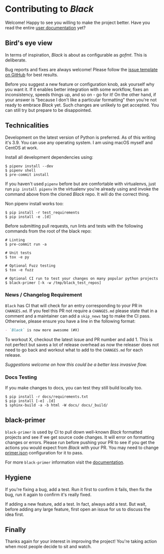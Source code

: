 # Contributing to _Black_

Welcome! Happy to see you willing to make the project better. Have you read the entire
[user documentation](https://black.readthedocs.io/en/latest/) yet?

## Bird's eye view

In terms of inspiration, _Black_ is about as configurable as _gofmt_. This is
deliberate.

Bug reports and fixes are always welcome! Please follow the
[issue template on GitHub](https://github.com/psf/black/issues/new) for best results.

Before you suggest a new feature or configuration knob, ask yourself why you want it. If
it enables better integration with some workflow, fixes an inconsistency, speeds things
up, and so on - go for it! On the other hand, if your answer is "because I don't like a
particular formatting" then you're not ready to embrace _Black_ yet. Such changes are
unlikely to get accepted. You can still try but prepare to be disappointed.

## Technicalities

Development on the latest version of Python is preferred. As of this writing it's 3.9.
You can use any operating system. I am using macOS myself and CentOS at work.

Install all development dependencies using:

```console
$ pipenv install --dev
$ pipenv shell
$ pre-commit install
```

If you haven't used `pipenv` before but are comfortable with virtualenvs, just run
`pip install pipenv` in the virtualenv you're already using and invoke the command above
from the cloned _Black_ repo. It will do the correct thing.

Non pipenv install works too:

```console
$ pip install -r test_requirements
$ pip install -e .[d]
```

Before submitting pull requests, run lints and tests with the following commands from
the root of the black repo:

```console
# Linting
$ pre-commit run -a

# Unit tests
$ tox -e py

# Optional Fuzz testing
$ tox -e fuzz

# Optional CI run to test your changes on many popular python projects
$ black-primer [-k -w /tmp/black_test_repos]
```

### News / Changelog Requirement

`Black` has CI that will check for an entry corresponding to your PR in `CHANGES.md`. If
you feel this PR not require a `CHANGES.md` please state that in a comment and a
maintainer can add a `skip_news` tag to make the CI pass. Otherwise, please ensure you
have a line in the following format:

```md
- `Black` is now more awesome (#X)
```

To workout X, checkout the latest issue and PR number and add 1. This is not perfect but
saves a lot of release overhead as now the releaser does not need to go back and workout
what to add to the `CHANGES.md` for each release.

_Suggestions welcome on how this could be a better less invasive flow._

### Docs Testing

If you make changes to docs, you can test they still build locally too.

```console
$ pip install -r docs/requirements.txt
$ pip install [-e] .[d]
$ sphinx-build -a -b html -W docs/ docs/_build/
```

## black-primer

`black-primer` is used by CI to pull down well-known _Black_ formatted projects and see
if we get source code changes. It will error on formatting changes or errors. Please run
before pushing your PR to see if you get the actions you would expect from _Black_ with
your PR. You may need to change
[primer.json](https://github.com/psf/black/blob/master/src/black_primer/primer.json)
configuration for it to pass.

For more `black-primer` information visit the
[documentation](https://github.com/psf/black/blob/master/docs/black_primer.md).

## Hygiene

If you're fixing a bug, add a test. Run it first to confirm it fails, then fix the bug,
run it again to confirm it's really fixed.

If adding a new feature, add a test. In fact, always add a test. But wait, before adding
any large feature, first open an issue for us to discuss the idea first.

## Finally

Thanks again for your interest in improving the project! You're taking action when most
people decide to sit and watch.
